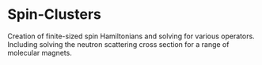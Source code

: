 # Spin-Clusters
Creation of finite-sized spin Hamiltonians and solving for various operators. Including solving the neutron scattering cross section for a range of molecular magnets.
